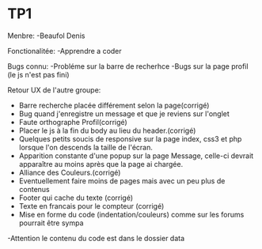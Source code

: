 # TP1 
Menbre:
-Beaufol Denis

Fonctionalitée:
-Apprendre a coder

Bugs connu:
-Probléme sur la barre de recherhce
-Bugs sur la page profil (le js n'est pas fini)

Retour UX de l'autre groupe:
- Barre recherche placée différement selon la page(corrigé)
- Bug quand j'enregistre un message et que je reviens sur l'onglet
- Faute orthographe Profil(corrigé)
- Placer le js à la fin du body au lieu du header.(corrigé)
- Quelques petits soucis de responsive sur la page index, css3 et php lorsque l'on descends la taille de l'écran.
- Apparition constante d'une popup sur la page Message, celle-ci devrait apparaître au moins après que la page ai chargée.
- Alliance des Couleurs.(corrigé)
- Eventuellement faire moins de pages mais avec un peu plus de contenus
- Footer qui cache du texte (corrigé)
- Texte en francais pour le compteur (corrigé)
- Mise en forme du code (indentation/couleurs) comme sur les forums pourrait être sympa


-Attention le contenu du code est dans le dossier data
